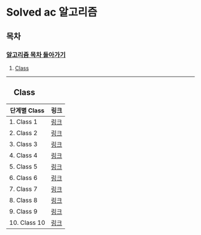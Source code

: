 # Solved ac 알고리즘

## 목차

### [알고리즘 목차 돌아가기](../../README.md)

1. [Class](#img-srchttpsgithubcomuser-attachmentsassets4f859c3e-6302-4ee1-8dd0-85fa6f0d84f7-class)

---

## <img src="https://github.com/user-attachments/assets/4f859c3e-6302-4ee1-8dd0-85fa6f0d84f7" width="15"> Class

| 단계별 Class    | 링크  |
|--------------|-------|
| 1. Class 1   | [링크]()|
| 2. Class 2   | [링크]()|
| 3. Class 3   | [링크]()|
| 4. Class 4   | [링크]() |
| 5. Class 5   | [링크]() |
| 6. Class 6   | [링크]() |
| 7. Class 7   | [링크]()  |
| 8. Class 8   | [링크]()  |
| 9. Class 9   | [링크]() |
| 10. Class 10 | [링크]() |